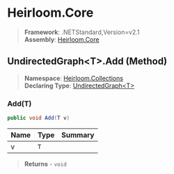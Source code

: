 # Heirloom.Core

> **Framework**: .NETStandard,Version=v2.1  
> **Assembly**: [Heirloom.Core][0]

## UndirectedGraph\<T>.Add (Method)

> **Namespace**: [Heirloom.Collections][0]  
> **Declaring Type**: [UndirectedGraph\<T>][1]

### Add(T)

```cs
public void Add(T v)
```

| Name | Type | Summary |
|------|------|---------|
| v    | `T`  |         |

> **Returns** - `void`

[0]: ../../../Heirloom.Core.md
[1]: ../UndirectedGraph[T].md
